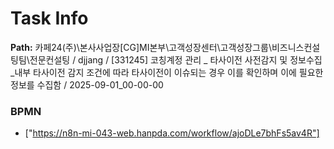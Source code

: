 # Task Info

**Path:** 카페24(주)\본사사업장\[CG]MI본부\고객성장센터\고객성장그룹\비즈니스컨설팅팀\전문컨설팅 / djjang / [331245] 코칭계정 관리 _ 타사이전 사전감지 및 정보수집_내부 타사이전 감지 조건에 따라 타사이전이 이슈되는 경우 이를 확인하며 이에 필요한 정보를 수집함 / 2025-09-01_00-00-00

### BPMN
- ["https://n8n-mi-043-web.hanpda.com/workflow/ajoDLe7bhFs5av4R"]

